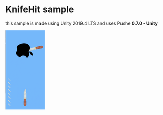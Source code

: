 # KnifeHit sample

this sample is made using Unity 2019.4 LTS and uses Pushe **0.7.0 - Unity**

<img src="apple_test.png"  alt="screenshot" height="250"/>
